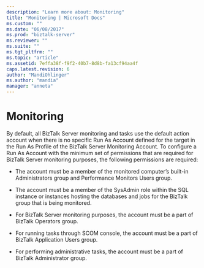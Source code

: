 ```yaml
---
description: "Learn more about: Monitoring"
title: "Monitoring | Microsoft Docs"
ms.custom: ""
ms.date: "06/08/2017"
ms.prod: "biztalk-server"
ms.reviewer: ""
ms.suite: ""
ms.tgt_pltfrm: ""
ms.topic: "article"
ms.assetid: 7effa38f-f9f2-40b7-8d8b-fa13cf94aa4f
caps.latest.revision: 6
author: "MandiOhlinger"
ms.author: "mandia"
manager: "anneta"
---
```

# Monitoring
By default, all BizTalk Server monitoring and tasks use the default action account when there is no specific Run As Account defined for the target in the Run As Profile of the BizTalk Server Monitoring Account. To configure a Run As Account with the minimum set of permissions that are required for BizTalk Server monitoring purposes, the following permissions are required:  
  
-   The account must be a member of the monitored computer’s built-in Administrators group and Performance Monitors Users group.  
  
-   The account must be a member of the SysAdmin role within the SQL instance or instances hosting the databases and jobs for the BizTalk group that is being monitored.  
  
-   For BizTalk Server monitoring purposes, the account must be a part of BizTalk Operators group.  
  
-   For running tasks through SCOM console, the account must be a part of BizTalk Application Users group.  
  
-   For performing administrative tasks, the account must be a part of BizTalk Administrator group.

